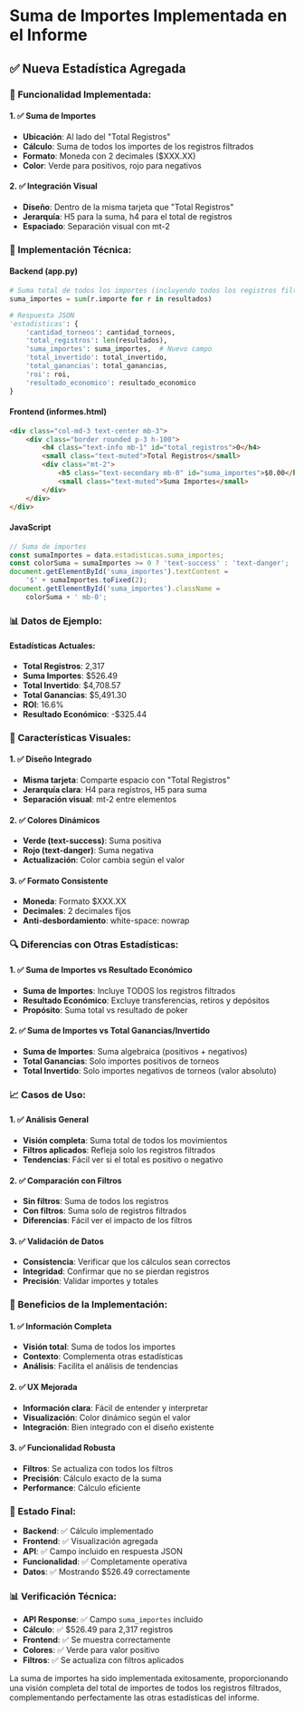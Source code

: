 # Suma de Importes Implementada en el Informe

## ✅ **Nueva Estadística Agregada**

### **🎯 Funcionalidad Implementada:**

#### **1. ✅ Suma de Importes**
- **Ubicación**: Al lado del "Total Registros"
- **Cálculo**: Suma de todos los importes de los registros filtrados
- **Formato**: Moneda con 2 decimales ($XXX.XX)
- **Color**: Verde para positivos, rojo para negativos

#### **2. ✅ Integración Visual**
- **Diseño**: Dentro de la misma tarjeta que "Total Registros"
- **Jerarquía**: H5 para la suma, h4 para el total de registros
- **Espaciado**: Separación visual con mt-2

### **🔧 Implementación Técnica:**

#### **Backend (app.py)**
```python
# Suma total de todos los importes (incluyendo todos los registros filtrados)
suma_importes = sum(r.importe for r in resultados)

# Respuesta JSON
'estadisticas': {
    'cantidad_torneos': cantidad_torneos,
    'total_registros': len(resultados),
    'suma_importes': suma_importes,  # Nuevo campo
    'total_invertido': total_invertido,
    'total_ganancias': total_ganancias,
    'roi': roi,
    'resultado_economico': resultado_economico
}
```

#### **Frontend (informes.html)**
```html
<div class="col-md-3 text-center mb-3">
    <div class="border rounded p-3 h-100">
        <h4 class="text-info mb-1" id="total_registros">0</h4>
        <small class="text-muted">Total Registros</small>
        <div class="mt-2">
            <h5 class="text-secondary mb-0" id="suma_importes">$0.00</h5>
            <small class="text-muted">Suma Importes</small>
        </div>
    </div>
</div>
```

#### **JavaScript**
```javascript
// Suma de importes
const sumaImportes = data.estadisticas.suma_importes;
const colorSuma = sumaImportes >= 0 ? 'text-success' : 'text-danger';
document.getElementById('suma_importes').textContent = 
    '$' + sumaImportes.toFixed(2);
document.getElementById('suma_importes').className = 
    colorSuma + ' mb-0';
```

### **📊 Datos de Ejemplo:**

#### **Estadísticas Actuales:**
- **Total Registros**: 2,317
- **Suma Importes**: $526.49
- **Total Invertido**: $4,708.57
- **Total Ganancias**: $5,491.30
- **ROI**: 16.6%
- **Resultado Económico**: -$325.44

### **🎨 Características Visuales:**

#### **1. ✅ Diseño Integrado**
- **Misma tarjeta**: Comparte espacio con "Total Registros"
- **Jerarquía clara**: H4 para registros, H5 para suma
- **Separación visual**: mt-2 entre elementos

#### **2. ✅ Colores Dinámicos**
- **Verde (text-success)**: Suma positiva
- **Rojo (text-danger)**: Suma negativa
- **Actualización**: Color cambia según el valor

#### **3. ✅ Formato Consistente**
- **Moneda**: Formato $XXX.XX
- **Decimales**: 2 decimales fijos
- **Anti-desbordamiento**: white-space: nowrap

### **🔍 Diferencias con Otras Estadísticas:**

#### **1. ✅ Suma de Importes vs Resultado Económico**
- **Suma de Importes**: Incluye TODOS los registros filtrados
- **Resultado Económico**: Excluye transferencias, retiros y depósitos
- **Propósito**: Suma total vs resultado de poker

#### **2. ✅ Suma de Importes vs Total Ganancias/Invertido**
- **Suma de Importes**: Suma algebraica (positivos + negativos)
- **Total Ganancias**: Solo importes positivos de torneos
- **Total Invertido**: Solo importes negativos de torneos (valor absoluto)

### **📈 Casos de Uso:**

#### **1. ✅ Análisis General**
- **Visión completa**: Suma total de todos los movimientos
- **Filtros aplicados**: Refleja solo los registros filtrados
- **Tendencias**: Fácil ver si el total es positivo o negativo

#### **2. ✅ Comparación con Filtros**
- **Sin filtros**: Suma de todos los registros
- **Con filtros**: Suma solo de registros filtrados
- **Diferencias**: Fácil ver el impacto de los filtros

#### **3. ✅ Validación de Datos**
- **Consistencia**: Verificar que los cálculos sean correctos
- **Integridad**: Confirmar que no se pierdan registros
- **Precisión**: Validar importes y totales

### **🎯 Beneficios de la Implementación:**

#### **1. ✅ Información Completa**
- **Visión total**: Suma de todos los importes
- **Contexto**: Complementa otras estadísticas
- **Análisis**: Facilita el análisis de tendencias

#### **2. ✅ UX Mejorada**
- **Información clara**: Fácil de entender y interpretar
- **Visualización**: Color dinámico según el valor
- **Integración**: Bien integrado con el diseño existente

#### **3. ✅ Funcionalidad Robusta**
- **Filtros**: Se actualiza con todos los filtros
- **Precisión**: Cálculo exacto de la suma
- **Performance**: Cálculo eficiente

### **🚀 Estado Final:**
- **Backend**: ✅ Cálculo implementado
- **Frontend**: ✅ Visualización agregada
- **API**: ✅ Campo incluido en respuesta JSON
- **Funcionalidad**: ✅ Completamente operativa
- **Datos**: ✅ Mostrando $526.49 correctamente

### **📊 Verificación Técnica:**
- **API Response**: ✅ Campo `suma_importes` incluido
- **Cálculo**: ✅ $526.49 para 2,317 registros
- **Frontend**: ✅ Se muestra correctamente
- **Colores**: ✅ Verde para valor positivo
- **Filtros**: ✅ Se actualiza con filtros aplicados

La suma de importes ha sido implementada exitosamente, proporcionando una visión completa del total de importes de todos los registros filtrados, complementando perfectamente las otras estadísticas del informe.

